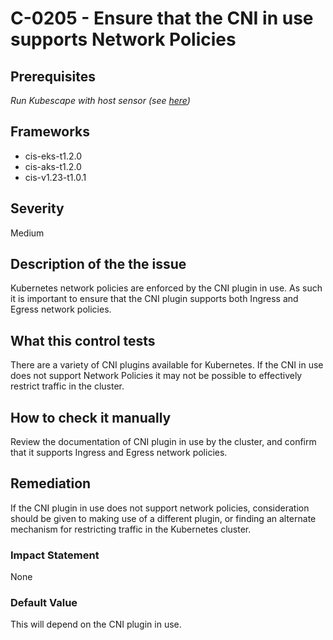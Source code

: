 # C-0205 - Ensure that the CNI in use supports Network Policies

## Prerequisites
 *Run Kubescape with host sensor (see [here](https://hub.armo.cloud/docs/host-sensor))*
 
## Frameworks
* cis-eks-t1.2.0
* cis-aks-t1.2.0
* cis-v1.23-t1.0.1
 
## Severity
Medium

## Description of the the issue
Kubernetes network policies are enforced by the CNI plugin in use. As such it is important to ensure that the CNI plugin supports both Ingress and Egress network policies.
 
## What this control tests 
There are a variety of CNI plugins available for Kubernetes. If the CNI in use does not support Network Policies it may not be possible to effectively restrict traffic in the cluster.
 
## How to check it manually 
Review the documentation of CNI plugin in use by the cluster, and confirm that it supports Ingress and Egress network policies.
 
## Remediation
If the CNI plugin in use does not support network policies, consideration should be given to making use of a different plugin, or finding an alternate mechanism for restricting traffic in the Kubernetes cluster.
 
### Impact Statement
None
 
### Default Value
This will depend on the CNI plugin in use.
 
